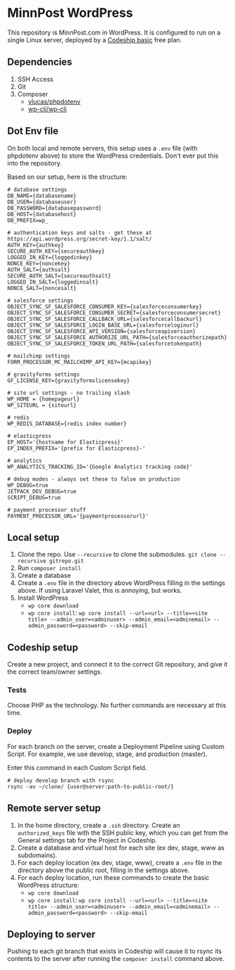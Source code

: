 # MinnPost WordPress

This repository is MinnPost.com in WordPress. It is configured to run on a single Linux server, deployed by a [Codeship basic](https://codeship.com/features/basic) free plan.

## Dependencies

1. SSH Access
2. Git
3. Composer
    - [vlucas/phpdotenv](https://github.com/vlucas/phpdotenv)
    - [wp-cli/wp-cli](https://packagist.org/packages/wp-cli/wp-cli)

## Dot Env file

On both local and remote servers, this setup uses a `.env` file (with phpdotenv above) to store the WordPress credentials. Don't ever put this into the repository.

Based on our setup, here is the structure:

```
# database settings
DB_NAME={databasename}
DB_USER={databaseuser}
DB_PASSWORD={databasepassword}
DB_HOST={databasehost}
DB_PREFIX=wp_

# authentication keys and salts - get these at https://api.wordpress.org/secret-key/1.1/salt/
AUTH_KEY={authkey}
SECURE_AUTH_KEY={secureauthkey}
LOGGED_IN_KEY={loggedinkey}
NONCE_KEY={noncekey}
AUTH_SALT={authsalt}
SECURE_AUTH_SALT={secureauthsalt}
LOGGED_IN_SALT={loggedinsalt}
NONCE_SALT={noncesalt}

# salesforce settings
OBJECT_SYNC_SF_SALESFORCE_CONSUMER_KEY={salesforceconsumerkey}
OBJECT_SYNC_SF_SALESFORCE_CONSUMER_SECRET={salesforceconsumersecret}
OBJECT_SYNC_SF_SALESFORCE_CALLBACK_URL={salesforcecallbackurl}
OBJECT_SYNC_SF_SALESFORCE_LOGIN_BASE_URL={salesforceloginurl}
OBJECT_SYNC_SF_SALESFORCE_API_VERSION={salesforceapiversion}
OBJECT_SYNC_SF_SALESFORCE_AUTHORIZE_URL_PATH={salesforceauthorizepath}
OBJECT_SYNC_SF_SALESFORCE_TOKEN_URL_PATH={salesforcetokenpath}

# mailchimp settings
FORM_PROCESSOR_MC_MAILCHIMP_API_KEY={mcapikey}

# gravityforms settings
GF_LICENSE_KEY={gravityformslicensekey}

# site url settings - no trailing slash
WP_HOME = {homepageurl}
WP_SITEURL = {siteurl}

# redis
WP_REDIS_DATABASE={redis index number}

# elasticpress
EP_HOST='{hostname for Elasticpress}'
EP_INDEX_PREFIX='{prefix for Elasticpress}-'

# analytics
WP_ANALYTICS_TRACKING_ID='{Google Analytics tracking code}'

# debug modes - always set these to false on production
WP_DEBUG=true
JETPACK_DEV_DEBUG=true
SCRIPT_DEBUG=true

# payment processor stuff
PAYMENT_PROCESSOR_URL='{paymentprocessorurl}'

```

## Local setup

1. Clone the repo. Use `--recursive` to clone the submodules. `git clone --recursive gitrepo.git`
2. Run `composer install`
3. Create a database
4. Create a `.env` file in the directory above WordPress filling in the settings above. If using Laravel Valet, this is annoying, but works.
5. Install WordPress
    - `wp core download`
    - `wp core install`:  `wp core install --url=<url> --title=<site title> --admin_user=<adminuser> --admin_email=<adminemail> --admin_password=<password> --skip-email`

## Codeship setup

Create a new project, and connect it to the correct Git repository, and give it the correct team/owner settings.

### Tests

Choose PHP as the technology. No further commands are necessary at this time.

### Deploy

For each branch on the server, create a Deployment Pipeline using Custom Script. For example, we use develop, stage, and production (master).

Enter this command in each Custom Script field.

```
# deploy develop branch with rsync
rsync -av ~/clone/ {user@server:path-to-public-root/}
```

## Remote server setup

1. In the home directory, create a `.ssh` directory. Create an `authorized_keys` file with the SSH public key, which you can get from the General settings tab for the Project in Codeship.
2. Create a database and virtual host for each site (ex dev, stage, www as subdomains).
3. For each deploy location (ex dev, stage, www), create a `.env` file in the directory above the public root, filling in the settings above.
4. For each deploy location, run these commands to create the basic WordPress structure:
    - `wp core download`
    - `wp core install`:  `wp core install --url=<url> --title=<site title> --admin_user=<adminuser> --admin_email=<adminemail> --admin_password=<password> --skip-email`


## Deploying to server

Pushing to each git branch that exists in Codeship will cause it to rsync its contents to the server after running the `composer install` command above.

